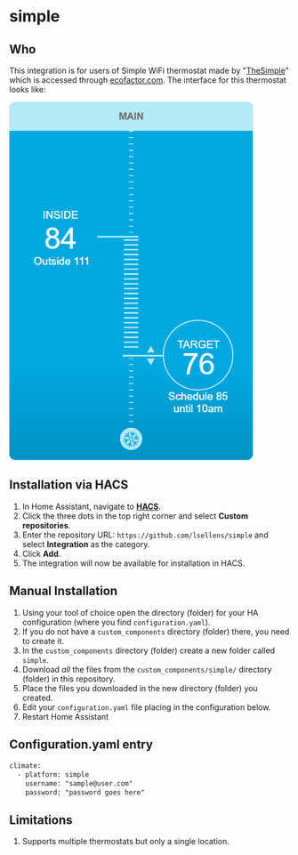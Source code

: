 # simple

## Who

This integration is for users of Simple WiFi thermostat made by "[TheSimple](https://thesimple.com/)" which is accessed through [ecofactor.com](https://www.ecofactor.com). The interface for this thermostat looks like:

![Example of simple Thermostat interface](images/interface-example.png)

## Installation via HACS

1. In Home Assistant, navigate to [**HACS**](https://www.hacs.xyz/docs/use/download/download/).
2. Click the three dots in the top right corner and select **Custom repositories**.
3. Enter the repository URL: `https://github.com/lsellens/simple` and select **Integration** as the category.
4. Click **Add**.
5. The integration will now be available for installation in HACS.

## Manual Installation

1. Using your tool of choice open the directory (folder) for your HA configuration (where you find `configuration.yaml`).
2. If you do not have a `custom_components` directory (folder) there, you need to create it.
3. In the `custom_components` directory (folder) create a new folder called `simple`.
4. Download _all_ the files from the `custom_components/simple/` directory (folder) in this repository.
5. Place the files you downloaded in the new directory (folder) you created.
6. Edit your `configuration.yaml` file placing in the configuration below.
6. Restart Home Assistant

## Configuration.yaml entry

```
climate:
  - platform: simple
    username: "sample@user.com"
    password: "password goes here"
```

## Limitations

1. Supports multiple thermostats but only a single location.
